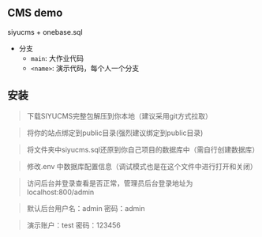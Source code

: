## CMS demo
siyucms + onebase.sql
- 分支
    - `main`: 大作业代码
    - `<name>`: 演示代码，每个人一个分支

## 安装

> 下载SIYUCMS完整包解压到你本地（建议采用git方式拉取）

> 将你的站点绑定到public目录(强烈建议绑定到public目录)

> 将文件夹中siyucms.sql还原到你自己项目的数据库中（需自行创建数据库）

> 修改.env 中数据库配置信息（调试模式也是在这个文件中进行打开和关闭）

> 访问后台并登录查看是否正常，管理员后台登录地址为localhost:800/admin

> 默认后台用户名：admin 密码：admin

> 演示账户：test 密码：123456